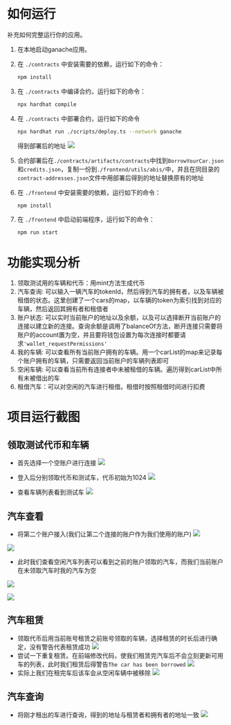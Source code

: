 # 如何运行

补充如何完整运行你的应用。

1. 在本地启动ganache应用。

2. 在 `./contracts` 中安装需要的依赖，运行如下的命令：
    ```bash
    npm install
    ```
3. 在 `./contracts` 中编译合约，运行如下的命令：
    ```bash
    npx hardhat compile
    ```
4. 在 `./contracts` 中部署合约，运行如下的命令
    ```bash
    npx hardhat run ./scripts/deploy.ts --network ganache
    ```
    得到部署后的地址
    ![](./asset/1.png)
5. 合约部署后在`./contracts/artifacts/contracts`中找到`BorrowYourCar.json`和`credits.json`，复制一份到`./frontend/utils/abis/`中，并且在同目录的`contract-addresses.json`文件中用部署后得到的地址替换原有的地址

6. 在 `./frontend` 中安装需要的依赖，运行如下的命令：
    ```bash
    npm install
    ```
7. 在 `./frontend` 中启动前端程序，运行如下的命令：
    ```bash
    npm run start
    ```

# 功能实现分析

1. 领取测试用的车辆和代币：用mint方法生成代币
2. 汽车查询: 可以输入一辆汽车的tokenId，然后得到汽车的拥有者，以及车辆被租借的状态。这里创建了一个cars的map，以车辆的token为索引找到对应的车辆，然后返回其拥有者和租借者
3. 账户状态: 可以实时当前账户的地址以及余额，以及可以选择断开当前账户的连接以建立新的连接。查询余额是调用了balanceOf方法，断开连接只需要将账户的account置为空，并且要将钱包设置为每次连接时都要请求`'wallet_requestPermissions'`
4. 我的车辆: 可以查看所有当前账户拥有的车辆。用一个carList的map来记录每个账户拥有的车辆，只需要返回当前账户的车辆列表即可
5. 空闲车辆: 可以查看当前所有连接者中未被租借的车辆。遍历得到carList中所有未被借出的车
6. 租借汽车：可以对空闲的汽车进行租借。租借时按照租借时间进行扣费

# 项目运行截图

## 领取测试代币和车辆
+ 首先选择一个空账户进行连接
![](./asset/2.png)

+ 登入后分别领取代币和测试车，代币初始为1024
![](./asset/3.png)

+ 查看车辆列表看到测试车
![](./asset/4.png)

## 汽车查看
+ 将第二个账户接入(我们让第二个连接的账户作为我们使用的账户)
![](./asset/5.png)

![](./asset/6.png)

+ 此时我们查看空闲汽车列表可以看到之前的账户领取的汽车，而我们当前账户在未领取汽车时我的汽车为空

![](./asset/7.png)

![](./asset/8.png) 

## 汽车租赁
+ 领取代币后用当前账号租赁之前账号领取的车辆，选择租赁的时长后进行确定，没有警告代表租赁成功
![](./asset/9.png)
+ 尝试一下重复租赁。在前端修改代码，使我们租赁完汽车后不会立刻更新可用车的列表，此时我们租赁后得警告`The car has been borrowed`
![](./asset/10.png)
+ 实际上我们在租完车后该车会从空闲车辆中被移除
![](./asset/11.png)

## 汽车查询
+ 将刚才租出的车进行查询，得到的地址与租赁者和拥有者的地址一致
![](./asset/12.png)